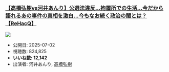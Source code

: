 ### [【高橋弘樹vs河井あんり】公選法違反…拘置所での生活…今だから語れるあの事件の真相を激白...今もなお続く政治の闇とは？【ReHacQ】](https://www.youtube.com/watch?v=nKjZuQ64qxE)
[![](https://img.youtube.com/vi/nKjZuQ64qxE/sddefault.jpg)](https://www.youtube.com/watch?v=nKjZuQ64qxE)
-   公開日: 2025-07-02
-   視聴数: 824,825
-   **いいね数: 12,142**
-   出演者: 河井あんり, [高橋弘樹](/rehacq_fan/people/高橋弘樹 "wikilink")
